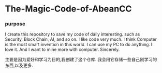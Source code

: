 # The-Magic-Code-of-AbeanCC

### purpose

I create this repository to save my code of daily interesting.
such as Security, Block Chain, AI, and so on.
I like code very much.
I think Computer is the most smart invention in this world.
I can use my PC to do anything.
I love it.
And I want to mine more with computer.
Sincerely.

主要是因为爱好和学习为目的,我创建了这个仓库.
我会用它存储一些自己刚学习的东西,以及更多.